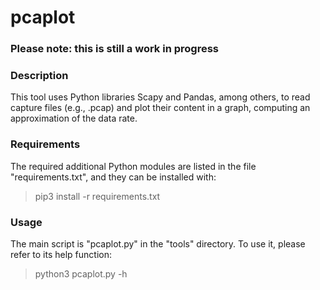 # pcaplot

### Please note: this is still a work in progress

### Description

This tool uses Python libraries Scapy and Pandas, among others, to read capture files (e.g., .pcap) and plot their content in a graph, computing an approximation of the data rate.

### Requirements

The required additional Python modules are listed in the file "requirements.txt", and they can be installed with:

> pip3 install -r requirements.txt

### Usage

The main script is "pcaplot.py" in the "tools" directory. To use it, please refer to its help function:

> python3 pcaplot.py -h